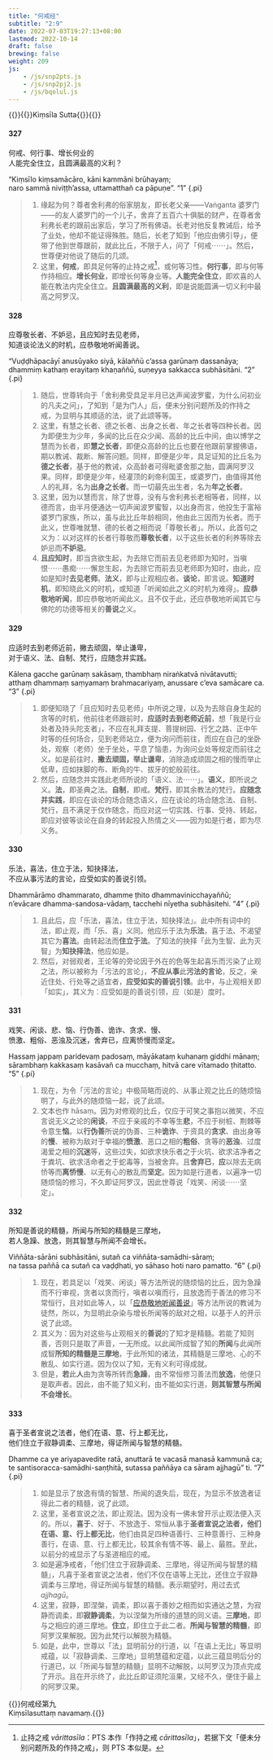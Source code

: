 ```yaml
---
title: "何戒经"
subtitle: "2:9"
date: 2022-07-03T19:27:13+08:00
lastmod: 2022-10-14
draft: false
brewing: false
weight: 209
js:
    - /js/snp2pts.js
    - /js/snp2pj2.js
    - /js/bqolul.js
---
```



{{<subtitle>}}{{<suttalink src="snp2.9">}}Kiṃsīla Sutta{{</suttalink>}}{{</subtitle>}}

#### 327

何戒、何行事、增长何业的  
人能完全住立，且圆满最高的义利？

“Kiṃsīlo kiṃsamācāro, kāni kammāni brūhayaṃ;  
naro sammā niviṭṭh’assa, uttamatthañ ca pāpuṇe”. <q>1</q>
{.pi}

> 1. 缘起为何？尊者舍利弗的俗家朋友，即长老父亲——Vaṅganta 婆罗门——的友人婆罗门的一个儿子，舍弃了五百六十俱胝的财产，在尊者舍利弗长老的跟前出家后，学习了所有佛语。长老对他反复教诫后，给予了业处，他却不能证得殊胜。随后，长老了知到「他应由佛引导」，便带了他到世尊跟前，就此比丘，不限于人，问了「何戒⋯⋯」。然后，世尊便对他说了随后的几颂。
> 1. 这里，**何戒**，即具足何等的止持之戒[^327-1]，或何等习性。**何行事**，即与何等作持相应。**增长何业**，即增长何等身业等。**人能完全住立**，即欢喜的人能在教法内完全住立。**且圆满最高的义利**，即是说能圆满一切义利中最高之阿罗汉。

[^327-1]: 止持之戒 *vārittasīla*：PTS 本作「作持之戒 *cārittasīla*」，若据下文「便未分别问题所及的作持之戒」，则 PTS 本似是。

#### 328

应尊敬长者、不妒忌，且应知时去见老师，  
知道谈论法义的时机，应恭敬地听闻善说。

“Vuḍḍhāpacāyī anusūyako siyā, kālaññū c’assa garūnaṃ dassanāya;  
dhammiṃ kathaṃ erayitaṃ khaṇaññū, suṇeyya sakkacca subhāsitāni. <q>2</q>
{.pi}

> 1. 随后，世尊转向于「舍利弗受具足半月已达声闻波罗蜜，为什么问初业的凡夫之问」，了知到「是为门人」后，便未分别问题所及的作持之戒，为显明与其顺适的法，说了此颂等等。
> 1. 这里，有慧之长者、德之长者、出身之长者、年之长者等四种长者。因为即便生为少年，多闻的比丘在众少闻、高龄的比丘中间，由以博学之慧而为长者，即**慧之长者**，即便众高龄的比丘也要在他跟前掌握佛语，期以教诫、裁断、解答问题。同样，即便是少年，具足证知的比丘名为**德之长者**，基于他的教诫，众高龄者可得毗婆舍那之胎，圆满阿罗汉果。同样，即便是少年，经灌顶的刹帝利国王，或婆罗门，由值得其他人的礼拜，名为**出身之长者**。而一切最先出生者，名为**年之长者**。
> 1. 这里，因为以慧而言，除了世尊，没有与舍利弗长老相等者，同样，以德而言，由半月便通达一切声闻波罗蜜智，以出身而言，他投生于富裕婆罗门家族，所以，虽与此比丘年龄相同，他由此三因而为长者。而于此义，世尊唯就慧、德的长者之相而说「尊敬长者」。所以，此首句之义为：以对这样的长者行尊敬而**尊敬长者**，以于这些长者的利养等除去妒忌而**不妒忌**。
> 1. **且应知时**，即当贪欲生起，为去除它而前去见老师即为知时，当嗔恨⋯⋯愚痴⋯⋯懈怠生起，为去除它而前去见老师即为知时，由此，应如是知时**去见老师**。**法义**，即与止观相应者。**谈论**，即言说。**知道时机**，即知晓此义的时机，或知道「听闻如此之义的时机为难得」。**应恭敬地听闻**，即应恭敬地听闻此义。且不仅于此，还应恭敬地听闻其它与佛陀的功德等相关的**善说**之义。

#### 329

应适时去到老师近前，撇去顽固，举止谦卑，  
对于语义、法、自制、梵行，应随念并实践。

Kālena gacche garūnaṃ sakāsaṃ, thambhaṃ niraṅkatvā nivātavutti;  
atthaṃ dhammaṃ saṃyamaṃ brahmacariyaṃ, anussare c’eva samācare ca. <q>3</q>
{.pi}

> 1. 即便知晓了「且应知时去见老师」中所说之理，以及为去除自身生起的贪等的时机，他前往老师跟前时，**应适时去到老师近前**，想「我是行业处者及持头陀支者」，不应在礼拜支提、菩提树园、行乞之路、正中午时等的任何场合，见到老师站立，便为询问而前往，而应在自己的坐卧处，观察（老师）坐于坐处，平息了恼患，为询问业处等规定而前往之义。如是前往时，**撇去顽固，举止谦卑**，消除造成顽固之相的慢而举止低卑，应如抹脚的布、断角的牛、拔牙的蛇般前往。
> 1. 然后，应随念并实践此老师所说的「语义、法⋯⋯」。**语义**，即所说之义。**法**，即圣典之法。**自制**，即戒。**梵行**，即其余教法的梵行。**应随念并实践**，即应在谈论的场合随念语义，应在谈论的场合随念法、自制、梵行，且不满足于仅作随念，而应对这一切实践、行事、受持、转起，即应对彼等谈论在自身的转起投入热情之义——因为如是行者，即为尽义务。

#### 330

乐法，喜法，住立于法，知抉择法，  
不应从事污法的言论，应受如实的善说引领。

Dhammārāmo dhammarato, dhamme ṭhito dhammavinicchayaññū;  
n’evācare dhamma-sandosa-vādaṃ, tacchehi nīyetha subhāsitehi. <q>4</q>
{.pi}

> 1. 且此后，应「乐法，喜法，住立于法，知抉择法」。此中所有词中的法，即止观，而「乐、喜」义同。他应乐于法为**乐法**，喜于法、不渴望其它为**喜法**。由转起法而**住立于法**。了知法的抉择「此为生智、此为灭智」为**知抉择法**，他应如是。
> 1. 然后，对弱观者，王论等的旁论因于外在的色等生起喜乐而污染了止观之法，所以被称为「污法的言论」，**不应从事**此**污法的言论**，反之，亲近住处、行处等之适宜者，**应受如实的善说引领**。此中，与止观相关即「如实」，其义为：应受如是的善说引领，应（如是）度时。

#### 331

戏笑、闲谈、悲、恼、行伪善、诡诈、贪求、慢、  
愤激、粗俗、恶浊及沉迷，舍弃已，应离㤭慢而坚定。

Hassaṃ jappaṃ paridevaṃ padosaṃ, māyākataṃ kuhanaṃ giddhi mānaṃ;  
sārambhaṃ kakkasaṃ kasāvañ ca mucchaṃ, hitvā care vītamado ṭhitatto. <q>5</q>
{.pi}

> 1. 现在，为令「污法的言论」中极简略而说的、从事止观之比丘的随烦恼明了，与此外的随烦恼一起，说了此颂。
> 1. 文本也作 hāsaṃ。因为对修观的比丘，仅应于可笑之事抱以微笑，不应言说无义之论的**闲谈**，不应于亲戚的不幸等生**悲**，不应于树桩、荆棘等令意生**恼**。以**行伪善**所说的伪善、三种**诡诈**、于资具的**贪求**、由出身等的**慢**、被称为敌对于幸福的**愤激**、恶口之相的**粗俗**、贪等的**恶浊**、过度渴爱之相的**沉迷**等，这些过失，如欲求快乐者之于火坑、欲求洁净者之于粪坑、欲求活命者之于蛇毒等，当被舍弃。且**舍弃已**，**应**以除去无病㤭等而**离㤭慢**、以无有心的散乱而**坚定**。因为如是行道者，以遍净一切随烦恼的修习，不久即证阿罗汉，因此世尊说「戏笑、闲谈⋯⋯坚定」。

#### 332

所知是善说的精髓，所闻与所知的精髓是三摩地，  
若人急躁、放逸，则其智慧与所闻不会增长。

Viññāta-sārāni subhāsitāni, sutañ ca viññāta-samādhi-sāraṃ;  
na tassa paññā ca sutañ ca vaḍḍhati, yo sāhaso hoti naro pamatto. <q>6</q>
{.pi}

> 1. 现在，若具足以「戏笑、闲谈」等方法所说的随烦恼的比丘，因为急躁而不行审视，贪者以贪而行，嗔者以嗔而行，且放逸而于善法的修习不常恒行，且对如此等人，以「[应恭敬地听闻善说](#328)」等方法所说的教诫为徒然，所以，为显明此杂染与增长所闻等的敌对之相，以基于人的开示说了此颂。
> 1. 其义为：因为对这些与止观相关的**善说**的了知才是精髓。若能了知则善，否则只是取了声音，一无所成。以此闻所成智了知的**所闻**与此闻所成智**所知的精髓是三摩地**，于此所知的诸法，其精髓是三摩地、心的不散乱、如实行道。因为仅以了知，无有义利可得成就。
> 1. 但是，**若**此**人**由为贪等所转而**急躁**，由不常恒修习善法而**放逸**，他便只是取声者。因此，由不能了知义利，由不能如实行道，**则其智慧与所闻不会增长**。

#### 333

喜于圣者宣说之法者，他们在语、意、行上都无比，  
他们住立于寂静调柔、三摩地，得证所闻与智慧的精髓。

Dhamme ca ye ariyapavedite ratā, anuttarā te vacasā manasā kammunā ca;  
te santisoracca-samādhi-saṇṭhitā, sutassa paññāya ca sāram ajjhagū” ti. <q>7</q>
{.pi}

> 1. 如是显示了放逸有情的智慧、所闻的退失后，现在，为显示不放逸者证得此二者的精髓，说了此颂。
> 1. 这里，圣者宣说之法，即止观法。因为没有一佛未曾开示止观法便入灭的。所以，**喜于**、好于、不放逸于、常恒从事于**圣者宣说之法者，他们在语、意、行上都无比**，他们由具足四种语善行、三种意善行、三种身善行，在语、意、行上都无比，较其余有情不等、最上、最胜。至此，以前分的戒显示了与圣道相应的戒。
> 1. 如是遍净戒者，「他们住立于寂静调柔、三摩地，得证所闻与智慧的精髓」，凡喜于圣者宣说之法者，他们不仅在语等上无比，还住立于寂静调柔与三摩地，得证所闻与智慧的精髓。表示期望时，用过去式 *ajjhagū*。
> 1. 这里，寂静，即涅槃，调柔，即以喜于善妙之相而如实通达之慧，为寂静而调柔，即**寂静调柔**，为以涅槃为所缘的道慧的同义语。**三摩地**，即与之相应的道三摩地。**住立**，即住立于此二者。**所闻与智慧的精髓**，即阿罗汉果解脱。因为此梵行以解脱为精髓。
> 1. 如是，此中，世尊以「法」显明前分的行道，以「在语上无比」等显明戒蕴，以「寂静调柔、三摩地」显明慧蕴和定蕴，以此三蕴显明后分的行道已，以「所闻与智慧的精髓」显明不动解脱，以阿罗汉为顶点完成了开示。且在开示终了，此比丘即证须陀洹果，又经不久，便住于最上的阿罗汉果。


{{<eof>}}何戒经第九<br>Kiṃsīlasuttaṃ navamaṃ.{{</eof>}}
